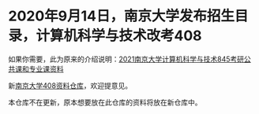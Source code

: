<h1>2020年9月14日，南京大学发布招生目录，计算机科学与技术改考408</h1>

如果你需要，此为原来的介绍说明：<a href="https://feater.top/ebooks/15/">2021南京大学计算机科学与技术845考研公共课和专业课资料</a>

新<a href="">南京大学408资料仓库</a>，欢迎提意见。

本仓库不在更新，原本想要放在此仓库的资料将放在新仓库中。
